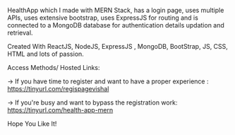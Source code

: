 HealthApp which I made with MERN Stack, has a login page, uses multiple APIs, uses extensive bootstrap,
uses ExpressJS for routing and is connected to a MongoDB database for authentication details updation and retrieval.

Created With ReactJS, NodeJS, ExpressJS , MongoDB, BootStrap, JS, CSS, HTML and lots of passion.

Access Methods/ Hosted Links:

-> If you have time to register and want to have a proper experience : https://tinyurl.com/regispagevishal

-> If you're busy and want to bypass the registration work: https://tinyurl.com/health-app-mern 

Hope You Like It!
